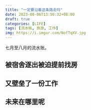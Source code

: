 ```yaml
---
title: "一定要沿着这条路走吗"
date: 2023-08-06T13:50:32+08:00
draft: true
categories: [LIFE]
tags: [流水帐, 旅游, 工作]
img: https://i.imgur.com/NofTqXV.jpg
---
```


七月至八月的流水账。

## 被宿舍逐出被迫提前找房

## 又壁垒了一份工作

## 未来在哪里呢
